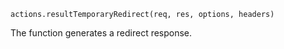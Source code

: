 


`actions.resultTemporaryRedirect(req, res, options, headers)`

The function generates a redirect response.

